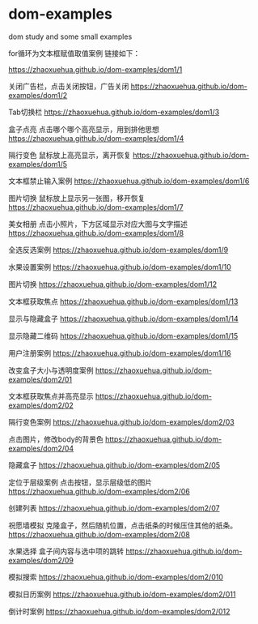 # dom-examples
dom study and some small examples

for循环为文本框赋值取值案例 链接如下：

https://zhaoxuehua.github.io/dom-examples/dom1/1

关闭广告栏，点击关闭按钮，广告关闭
https://zhaoxuehua.github.io/dom-examples/dom1/2

Tab切换栏
https://zhaoxuehua.github.io/dom-examples/dom1/3

盒子点亮  点击哪个哪个高亮显示，用到排他思想
https://zhaoxuehua.github.io/dom-examples/dom1/4

隔行变色  鼠标放上高亮显示，离开恢复
https://zhaoxuehua.github.io/dom-examples/dom1/5

文本框禁止输入案例
https://zhaoxuehua.github.io/dom-examples/dom1/6

图片切换  鼠标放上显示另一张图，移开恢复
https://zhaoxuehua.github.io/dom-examples/dom1/7

美女相册 点击小照片，下方区域显示对应大图与文字描述
https://zhaoxuehua.github.io/dom-examples/dom1/8

全选反选案例
https://zhaoxuehua.github.io/dom-examples/dom1/9

水果设置案例
https://zhaoxuehua.github.io/dom-examples/dom1/10

图片切换
https://zhaoxuehua.github.io/dom-examples/dom1/12

文本框获取焦点
https://zhaoxuehua.github.io/dom-examples/dom1/13

 显示与隐藏盒子
https://zhaoxuehua.github.io/dom-examples/dom1/14

显示隐藏二维码
https://zhaoxuehua.github.io/dom-examples/dom1/15

用户注册案例
https://zhaoxuehua.github.io/dom-examples/dom1/16

改变盒子大小与透明度案例
https://zhaoxuehua.github.io/dom-examples/dom2/01

文本框获取焦点并高亮显示
https://zhaoxuehua.github.io/dom-examples/dom2/02

隔行变色案例
https://zhaoxuehua.github.io/dom-examples/dom2/03

点击图片，修改body的背景色
https://zhaoxuehua.github.io/dom-examples/dom2/04

隐藏盒子
https://zhaoxuehua.github.io/dom-examples/dom2/05

定位于层级案例  点击按钮，显示层级低的图片
https://zhaoxuehua.github.io/dom-examples/dom2/06

创建列表
https://zhaoxuehua.github.io/dom-examples/dom2/07

祝愿墙模拟  克隆盒子，然后随机位置，点击纸条的时候压住其他的纸条。
https://zhaoxuehua.github.io/dom-examples/dom2/08

水果选择  盒子间内容与选中项的跳转
https://zhaoxuehua.github.io/dom-examples/dom2/09

模拟搜索
https://zhaoxuehua.github.io/dom-examples/dom2/010

模拟日历案例 
https://zhaoxuehua.github.io/dom-examples/dom2/011

倒计时案例
https://zhaoxuehua.github.io/dom-examples/dom2/012
